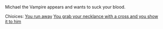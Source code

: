 Michael the Vampire appears and wants to suck your blood.

Chioices:
[You run away](s3-ytfall.md)
[You grab your necklance with a cross and you show it to him](s3-vampsur.md)